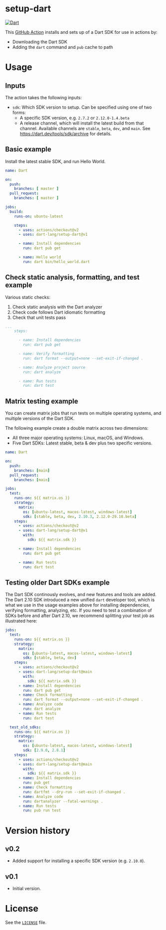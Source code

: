 # setup-dart

[![Dart](https://github.com/dart-lang/setup-dart/workflows/Dart/badge.svg)](https://github.com/dart-lang/setup-dart/actions?query=workflow%3A%22Dart%22+branch%3Amain)

This [GitHub Action]() installs and sets up of a Dart SDK for use in actions by:

* Downloading the Dart SDK
* Adding the `dart` command and `pub` cache to path

# Usage

## Inputs

The action takes the following inputs:

  * `sdk`: Which SDK version to setup. Can be specified using one of two forms:
    * A specific SDK version, e.g. `2.7.2` or `2.12.0-1.4.beta`
    * A release channel, which will install the latest build from that channel.
      Available channels are `stable`, `beta`, `dev`, and `main`. See
      https://dart.dev/tools/sdk/archive for details.

## Basic example

Install the latest stable SDK, and run Hello World.

```yml
name: Dart

on:
  push:
    branches: [ master ]
  pull_request:
    branches: [ master ]

jobs:
  build:
    runs-on: ubuntu-latest

    steps:
      - uses: actions/checkout@v2
      - uses: dart-lang/setup-dart@v1

      - name: Install dependencies
        run: dart pub get

      - name: Hello world
        run: dart bin/hello_world.dart
```

## Check static analysis, formatting, and test example

Various static checks:

  1) Check static analysis with the Dart analyzer
  2) Check code follows Dart idiomatic formatting
  3) Check that unit tests pass

```yml
...
    steps:

      - name: Install dependencies
        run: dart pub get

      - name: Verify formatting
        run: dart format --output=none --set-exit-if-changed .

      - name: Analyze project source
        run: dart analyze

      - name: Run tests
        run: dart test
```

## Matrix testing example

You can create matrix jobs that run tests on multiple operating systems, and
multiple versions of the Dart SDK.

The following example create a double matrix across two dimensions:

  - All three major operating systems: Linux, macOS, and Windows.
  - Five Dart SDKs: Latest stable, beta & dev plus two specific versions.

```yml
name: Dart

on:
  push:
    branches: [main]
  pull_request:
    branches: [main]

jobs:
  test:
    runs-on: ${{ matrix.os }}
    strategy:
      matrix:
        os: [ubuntu-latest, macos-latest, windows-latest]
        sdk: [stable, beta, dev, 2.10.3, 2.12.0-29.10.beta]
    steps:
      - uses: actions/checkout@v2
      - uses: dart-lang/setup-dart@v1
        with:
          sdk: ${{ matrix.sdk }}

      - name: Install dependencies
        run: dart pub get

      - name: Run tests
        run: dart test
```

## Testing older Dart SDKs example

The Dart SDK continously evolves, and new features and tools are added. The Dart
2.10 SDK introduced a new unified `dart` developer tool, which is what we use in
the usage examples above for installing dependencies, verifying formatting,
analyzing, etc. If you need to test a combination of SDKs before and after Dart
2.10, we recommend splitting your test job as illustrated here:

```yml
jobs:
  test:
    runs-on: ${{ matrix.os }}
    strategy:
      matrix:
        os: [ubuntu-latest, macos-latest, windows-latest]
        sdk: [stable, beta, dev]
    steps:
      - uses: actions/checkout@v2
      - uses: dart-lang/setup-dart@main
        with:
          sdk: ${{ matrix.sdk }}
      - name: Install dependencies
        run: dart pub get
      - name: Check formatting
        run: dart format --output=none --set-exit-if-changed .
      - name: Analyze code
        run: dart analyze
      - name: Run tests
        run: dart test

  test_old_sdks:
    runs-on: ${{ matrix.os }}
    strategy:
      matrix:
        os: [ubuntu-latest, macos-latest, windows-latest]
        sdk: [2.9.0, 2.8.1]
    steps:
      - uses: actions/checkout@v2
      - uses: dart-lang/setup-dart@main
        with:
          sdk: ${{ matrix.sdk }}
      - name: Install dependencies
        run: pub get
      - name: Check formatting
        run: dartfmt --dry-run --set-exit-if-changed .
      - name: Analyze code
        run: dartanalyzer --fatal-warnings .
      - name: Run tests
        run: pub run test
```

# Version history

## v0.2

  * Added support for installing a specific SDK version (e.g. `2.10.0`).

## v0.1

  * Initial version.

# License

See the [`LICENSE`](LICENSE) file.
